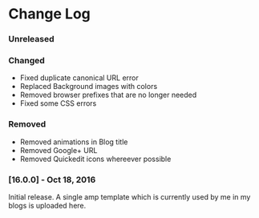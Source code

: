 # Change Log

### Unreleased
### Changed
 - Fixed duplicate canonical URL error
 - Replaced Background images with colors
 - Removed browser prefixes that are no longer needed
 - Fixed some CSS errors

### Removed
 - Removed animations in Blog title
 - Removed Google+ URL
 - Removed Quickedit icons whereever possible

### [16.0.0] - Oct 18, 2016
Initial release.
A single amp template which is currently used by me in my blogs is uploaded here.
